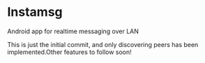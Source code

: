 # Instamsg
Android app for realtime messaging over LAN

This is just the initial commit, and only discovering peers has been implemented.Other features to follow soon!
